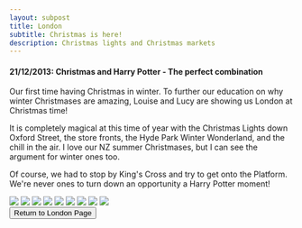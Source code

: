 ```yaml
---
layout: subpost
title: London
subtitle: Christmas is here!
description: Christmas lights and Christmas markets
---
```


<h4>21/12/2013: Christmas and Harry Potter - The perfect combination</h4>

Our first time having Christmas in winter. To further our education on why winter Christmases are amazing, Louise and Lucy are showing us London at Christmas time!

It is completely magical at this time of year with the Christmas Lights down Oxford Street, the store fronts, the Hyde Park Winter Wonderland, and the chill in the air. I love our NZ summer Christmases, but I can see the argument for winter ones too.

Of course, we had to stop by King's Cross and try to get onto the Platform. We're never ones to turn down an opportunity a Harry Potter moment!

<img src="https://lh3.googleusercontent.com/lVep9VXy780hyQOeLuvV1lN_PR1Umj4L7oeIKmMuXop0AvUidvV63PGExLf5kaltZQTXsVpqU30hUhkCTMBVd0JRtmwNgD4Ny30Q_lT6GR7zB55ROsItDOq-xoaEwLVzR6UiV7joJiQ=w2400" class="image1">
<img src="https://lh3.googleusercontent.com/zx0Hfab6ivS7szVDMrZZfeYtEuBd3F-TyvvthZlj2Be5oviaPsBRGtrBaR5DeTx-v86cvnm-hKwLZiwHBoZSPlWIY1p8dhMJAvqfy83wewPY0jfM3UGNN8o5b7KbvyNemUFXVXw3410=w2400" class="image1">
<img src="https://lh3.googleusercontent.com/TnA_6Qe3awMAjIb8Pxo6iwJnZlOlkj3h0Qaeq-yv4fdVx3Jv_Fp_LcRYIC5G2rZ_-t51vCUjSnuTQOuxhzt6a5X6ogvYvCptkFgEnOnS4VpMwZcRDBmVKJQLZAlTgdhVzyXpiVcwSgo=w2400" class="image1">
<img src="https://lh3.googleusercontent.com/hXTxNdmW4ExFsgotDOtgw2MFvLSSuOdntrMgeejLWlBOo7-fy2yfRykYS_EHFgTayPuBfFl1yM23-iS1RTEIi1Sa8lv3KPpnM0qklilB040nLG4Iwj3p7qsxS5P_5QNKRkUlwhV0-SY=w2400" class="image1">
<img src="https://lh3.googleusercontent.com/k6Cg3SwJE6lytfw-UPOwKNMGVDiRJaUyVvzBKE2V19WIP-lZPJQfz7RyBYVcaNsDsXqrkERr1gVEIQWElIMW3auxKrTMkyLtw3xNEc2S1tv4gkfk0ELivS1X1JhpvM0137y9LvzAiQM=w2400" class="image1">
<img src="https://lh3.googleusercontent.com/iTq7gcf9lO9yKVM2BUmICJZDw48KnDu_aKToi92GEGQvzTfGAdK6lrif65oW7qRxrN80wVXL-YfMlsu-NM12K-U_OseCQOFFg-VpPPDZ9e49gh2KUTpUJaPGe2zuPpRujWsLbgwX_P0=w2400" class="image1">
<img src="https://lh3.googleusercontent.com/Io58c7MI6jORoeeRJZpcgU_5jRJGBmnB8-gF_o7dm9JloIhyuZOj17xfPCQUmRQzF8NyZutx9IJMqVMifaT-WsM6Sq23MpnJtQ75XpSJIrq4fHOW9Bi7fUhqc0DHipIdpzz_t0aSQU0=w2400" class="image1">
<img src="https://lh3.googleusercontent.com/KJ1WOoOh2eEsIHbmd7-bFtyC1RCLq6JhtPfeGq_w3ceeTyrAbIngI-YIV1ca9KeNQNwt6qpvjoOT7oJhF0N-6GTAlwPcdcnMCDMK2Tq4ia2Z30IrmrMHO_4zTI4oKsGKfgtBvAcrw9I=w2400" class="image1">
<img src="https://lh3.googleusercontent.com/QqFFZE1U5PVNiHJQFbmvSYkl4rLpSWKGh0GsO3AygKcjKmQWwjz_5gWiiSuNXm7SFmtA9Fe_uIFD3cEI4PqwHFvfwUklXQvNPEqbFwyq7U034reHsdz7AWKVxbtMqzjirRdcrwJmJXQ=w2400" class="image1">

<div class="wrapper">
  <input type="button" class="button" value="Return to London Page" onclick="self.close()">
</div>

